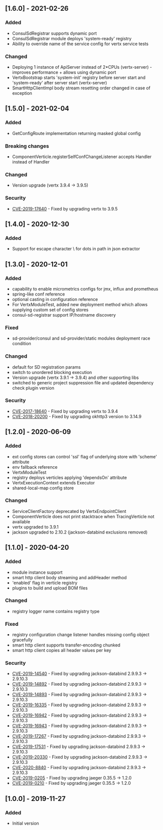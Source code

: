 ## [1.6.0] - 2021-02-26
### Added
- ConsulSdRegistrar supports dynamic port
- ConsulSdRegistrar module deploys 'system-ready' registry
- Ability to override name of the service config for vertx service tests

### Changed
- Deploying 1 instance of ApiServer instead of 2*CPUs (vertx-server) - improves performance + allows using dynamic port
- VertxBootstrap starts 'system-init' registry before server start and 'system-ready' after server start (vertx-server)
- SmartHttpClientImpl body stream resetting order changed in case of exception

## [1.5.0] - 2021-02-04
### Added
- GetConfigRoute implementation returning masked global config

### Breaking changes
- ComponentVerticle.registerSelfConfChangeListener accepts Handler<ConfigChanged> instead of Handler<JsonObject>

### Changed
- Version upgrade (vertx 3.9.4 -> 3.9.5)

### Security
- [CVE-2019-17640](https://nvd.nist.gov/vuln/detail/CVE-2019-17640) - Fixed by upgrading vertx to 3.9.5

## [1.4.0] - 2020-12-30
### Added
- Support for escape character \\ for dots in path in json extractor

## [1.3.0] - 2020-12-01
### Added
- capability to enable micrometrics configs for jmx, influx and prometheus
- spring-like conf reference
- optional casting in configuration reference
- For VertxModuleTest, added new deployment method which allows supplying custom set of config stores
- consul-sd-registrar support IP/hostname discovery

### Fixed
- sd-provider/consul and sd-provider/static modules deployment race condition

### Changed
- default for SD registration params
- switch to unordered blocking execution
- Version upgrade (vertx 3.9.1 -> 3.9.4) and other supporting libs
- switched to generic project suppression file and updated dependency check plugin version

### Security
- [CVE-2017-18640](https://nvd.nist.gov/vuln/detail/CVE-2017-18640) - Fixed by upgrading vertx to 3.9.4
- [CVE-2018-20200](https://nvd.nist.gov/vuln/detail/CVE-2018-20200) - Fixed by upgrading okhttp3 version to 3.14.9

## [1.2.0] - 2020-06-09
### Added
- ext config stores can control 'ssl' flag of underlying store with 'scheme' attribute
- env fallback reference
- VertxModuleTest
- registry deploys verticles applying 'dependsOn' attribute
- VertxExecutionContext extends Executor
- shared-local-map config store

### Changed
- ServiceClientFactory deprecated by VertxEndpointClient
- ComponentVerticle does not print stacktrace when TracingVerticle not available
- vertx upgraded to 3.9.1
- jackson upgraded to 2.10.2 (jackson-databind exclusions removed)

## [1.1.0] - 2020-04-20
### Added
- module instance support
- smart http client body streaming and addHeader method
- 'enabled' flag in verticle registry
- plugins to build and upload BOM files

### Changed
- registry logger name contains registry type

### Fixed
- registry configuration change listener handles missing config object gracefully
- smart http client supports transfer-encoding chunked
- smart http client copies all header values per key

### Security
- [CVE-2019-14540](https://nvd.nist.gov/vuln/detail/CVE-2019-14540) - Fixed by upgrading jackson-databind 2.9.9.3 -> 2.9.10.3
- [CVE-2019-14892](https://nvd.nist.gov/vuln/detail/CVE-2019-14892) - Fixed by upgrading jackson-databind 2.9.9.3 -> 2.9.10.3
- [CVE-2019-14893](https://nvd.nist.gov/vuln/detail/CVE-2019-14893) - Fixed by upgrading jackson-databind 2.9.9.3 -> 2.9.10.3
- [CVE-2019-16335](https://nvd.nist.gov/vuln/detail/CVE-2019-16335) - Fixed by upgrading jackson-databind 2.9.9.3 -> 2.9.10.3
- [CVE-2019-16942](https://nvd.nist.gov/vuln/detail/CVE-2019-16942) - Fixed by upgrading jackson-databind 2.9.9.3 -> 2.9.10.3
- [CVE-2019-16943](https://nvd.nist.gov/vuln/detail/CVE-2019-16943) - Fixed by upgrading jackson-databind 2.9.9.3 -> 2.9.10.3
- [CVE-2019-17267](https://nvd.nist.gov/vuln/detail/CVE-2019-17267) - Fixed by upgrading jackson-databind 2.9.9.3 -> 2.9.10.3
- [CVE-2019-17531](https://nvd.nist.gov/vuln/detail/CVE-2019-17531) - Fixed by upgrading jackson-databind 2.9.9.3 -> 2.9.10.3
- [CVE-2019-20330](https://nvd.nist.gov/vuln/detail/CVE-2019-20330) - Fixed by upgrading jackson-databind 2.9.9.3 -> 2.9.10.3
- [CVE-2020-8840](https://nvd.nist.gov/vuln/detail/CVE-2020-8840) - Fixed by upgrading jackson-databind 2.9.9.3 -> 2.9.10.3
- [CVE-2019-0205](https://nvd.nist.gov/vuln/detail/CVE-2019-0205) - Fixed by upgrading jaeger 0.35.5 -> 1.2.0
- [CVE-2019-0210](https://nvd.nist.gov/vuln/detail/CVE-2019-0210) - Fixed by upgrading jaeger 0.35.5 -> 1.2.0

## [1.0.0] - 2019-11-27
### Added
- Initial version

